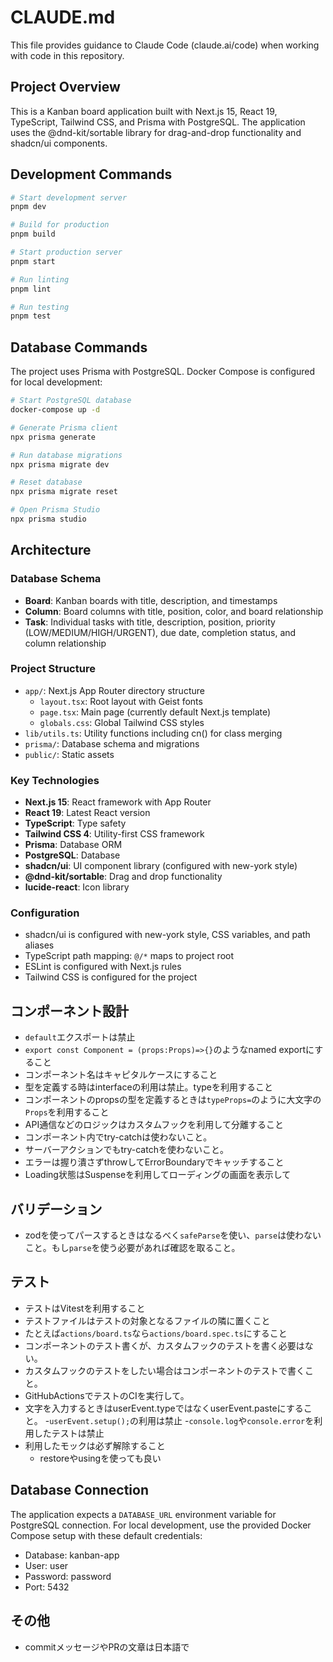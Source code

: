 # CLAUDE.md

This file provides guidance to Claude Code (claude.ai/code) when working with code in this repository.

## Project Overview

This is a Kanban board application built with Next.js 15, React 19, TypeScript, Tailwind CSS, and Prisma with PostgreSQL. The application uses the @dnd-kit/sortable library for drag-and-drop functionality and shadcn/ui components.

## Development Commands

```bash
# Start development server
pnpm dev

# Build for production
pnpm build

# Start production server
pnpm start

# Run linting
pnpm lint

# Run testing
pnpm test
```

## Database Commands

The project uses Prisma with PostgreSQL. Docker Compose is configured for local development:

```bash
# Start PostgreSQL database
docker-compose up -d

# Generate Prisma client
npx prisma generate

# Run database migrations
npx prisma migrate dev

# Reset database
npx prisma migrate reset

# Open Prisma Studio
npx prisma studio
```

## Architecture

### Database Schema

- **Board**: Kanban boards with title, description, and timestamps
- **Column**: Board columns with title, position, color, and board relationship
- **Task**: Individual tasks with title, description, position, priority (LOW/MEDIUM/HIGH/URGENT), due date, completion status, and column relationship

### Project Structure

- `app/`: Next.js App Router directory structure
  - `layout.tsx`: Root layout with Geist fonts
  - `page.tsx`: Main page (currently default Next.js template)
  - `globals.css`: Global Tailwind CSS styles
- `lib/utils.ts`: Utility functions including cn() for class merging
- `prisma/`: Database schema and migrations
- `public/`: Static assets

### Key Technologies

- **Next.js 15**: React framework with App Router
- **React 19**: Latest React version
- **TypeScript**: Type safety
- **Tailwind CSS 4**: Utility-first CSS framework
- **Prisma**: Database ORM
- **PostgreSQL**: Database
- **shadcn/ui**: UI component library (configured with new-york style)
- **@dnd-kit/sortable**: Drag and drop functionality
- **lucide-react**: Icon library

### Configuration

- shadcn/ui is configured with new-york style, CSS variables, and path aliases
- TypeScript path mapping: `@/*` maps to project root
- ESLint is configured with Next.js rules
- Tailwind CSS is configured for the project

## コンポーネント設計

- `default`エクスポートは禁止
- `export const Component = (props:Props)=>{}`のようなnamed exportにすること
- コンポーネント名はキャピタルケースにすること
- 型を定義する時はinterfaceの利用は禁止。typeを利用すること
- コンポーネントのpropsの型を定義するときは`typeProps=`のように大文字の`Props`を利用すること
- API通信などのロジックはカスタムフックを利用して分離すること
- コンポーネント内でtry-catchは使わないこと。
- サーバーアクションでもtry-catchを使わないこと。
- エラーは握り潰さずthrowしてErrorBoundaryでキャッチすること
- Loading状態はSuspenseを利用してローディングの画面を表示して

## バリデーション

- zodを使ってパースするときはなるべく`safeParse`を使い、`parse`は使わないこと。もし`parse`を使う必要があれば確認を取ること。

## テスト

- テストはVitestを利用すること
- テストファイルはテストの対象となるファイルの隣に置くこと
- たとえば`actions/board.ts`なら`actions/board.spec.ts`にすること
- コンポーネントのテスト書くが、カスタムフックのテストを書く必要はない。
- カスタムフックのテストをしたい場合はコンポーネントのテストで書くこと。
- GitHubActionsでテストのCIを実行して。
- 文字を入力するときはuserEvent.typeではなくuserEvent.pasteにすること。
-`userEvent.setup();`の利用は禁止
-`console.log`や`console.error`を利用したテストは禁止
- 利用したモックは必ず解除すること
  - restoreやusingを使っても良い

## Database Connection

The application expects a `DATABASE_URL` environment variable for PostgreSQL connection. For local development, use the provided Docker Compose setup with these default credentials:

- Database: kanban-app
- User: user
- Password: password
- Port: 5432

## その他

- commitメッセージやPRの文章は日本語で